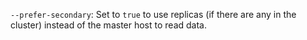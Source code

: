 `--prefer-secondary`: Set to `true` to use replicas (if there are any in the cluster) instead of the master host to read data.
